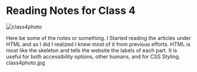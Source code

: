 # Reading Notes for Class 4

![class4photo](/class4photo)

Here be some of the notes or something.
I Started reading the articles under HTML and as I did I realized I knew most of it from previous efforts. HTML is most like the skeleton and tells the website the labels of each part. It is useful for both accessibility  options, other humans, and for CSS Styling.
class4photo.jpg